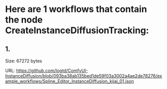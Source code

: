 # Here are 1 workflows that contain the node CreateInstanceDiffusionTracking:

## 1. 

Size: 67272 bytes

URL: https://github.com/logtd/ComfyUI-InstanceDiffusion/blob/093ba38ab135bed1de59f03a3002a4ae2de78276/example_workflows/Spline_Editor_InstanceDiffusion_kijai_01.json

